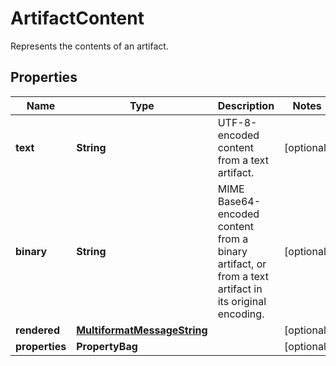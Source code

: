 

# ArtifactContent

Represents the contents of an artifact.

## Properties

| Name | Type | Description | Notes |
|------------ | ------------- | ------------- | -------------|
|**text** | **String** | UTF-8-encoded content from a text artifact. |  [optional] |
|**binary** | **String** | MIME Base64-encoded content from a binary artifact, or from a text artifact in its original encoding. |  [optional] |
|**rendered** | [**MultiformatMessageString**](MultiformatMessageString.md) |  |  [optional] |
|**properties** | **PropertyBag** |  |  [optional] |




